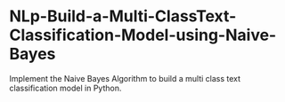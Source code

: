 # NLp-Build-a-Multi-ClassText-Classification-Model-using-Naive-Bayes
Implement the Naive Bayes Algorithm to build a multi class text classification model in Python.
